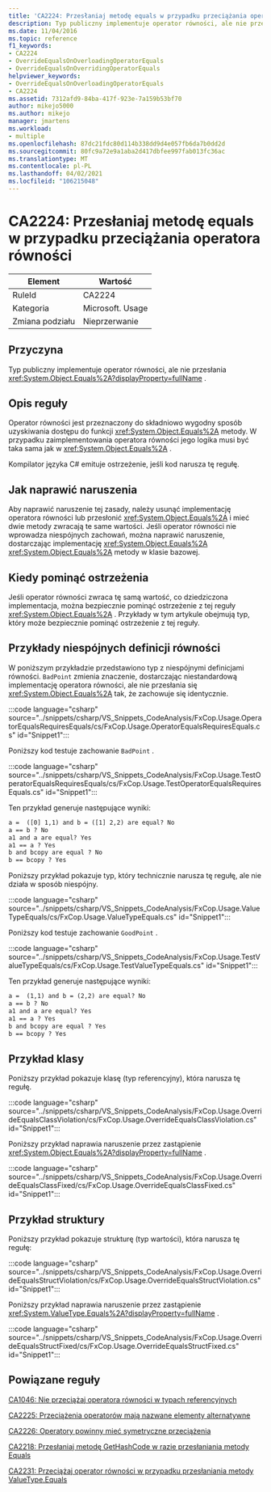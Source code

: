 ```yaml
---
title: 'CA2224: Przesłaniaj metodę equals w przypadku przeciążania operatora równości'
description: Typ publiczny implementuje operator równości, ale nie przesłania elementu System. Object. Equals.
ms.date: 11/04/2016
ms.topic: reference
f1_keywords:
- CA2224
- OverrideEqualsOnOverloadingOperatorEquals
- OverrideEqualsOnOverridingOperatorEquals
helpviewer_keywords:
- OverrideEqualsOnOverloadingOperatorEquals
- CA2224
ms.assetid: 7312afd9-84ba-417f-923e-7a159b53bf70
author: mikejo5000
ms.author: mikejo
manager: jmartens
ms.workload:
- multiple
ms.openlocfilehash: 87dc21fdc80d114b338dd9d4e057fb6da7b0dd2d
ms.sourcegitcommit: 80fc9a72e9a1aba2d417dbfee997fab013fc36ac
ms.translationtype: MT
ms.contentlocale: pl-PL
ms.lasthandoff: 04/02/2021
ms.locfileid: "106215048"
---
```

# <a name="ca2224-override-equals-on-overloading-operator-equals"></a>CA2224: Przesłaniaj metodę equals w przypadku przeciążania operatora równości

|Element|Wartość|
|-|-|
|RuleId|CA2224|
|Kategoria|Microsoft. Usage|
|Zmiana podziału|Nieprzerwanie|

## <a name="cause"></a>Przyczyna

Typ publiczny implementuje operator równości, ale nie przesłania <xref:System.Object.Equals%2A?displayProperty=fullName> .

## <a name="rule-description"></a>Opis reguły

Operator równości jest przeznaczony do składniowo wygodny sposób uzyskiwania dostępu do funkcji <xref:System.Object.Equals%2A> metody. W przypadku zaimplementowania operatora równości jego logika musi być taka sama jak w <xref:System.Object.Equals%2A> .

Kompilator języka C# emituje ostrzeżenie, jeśli kod narusza tę regułę.

## <a name="how-to-fix-violations"></a>Jak naprawić naruszenia

Aby naprawić naruszenie tej zasady, należy usunąć implementację operatora równości lub przesłonić <xref:System.Object.Equals%2A> i mieć dwie metody zwracają te same wartości. Jeśli operator równości nie wprowadza niespójnych zachowań, można naprawić naruszenie, dostarczając implementację <xref:System.Object.Equals%2A> <xref:System.Object.Equals%2A> metody w klasie bazowej.

## <a name="when-to-suppress-warnings"></a>Kiedy pominąć ostrzeżenia

Jeśli operator równości zwraca tę samą wartość, co dziedziczona implementacja, można bezpiecznie pominąć ostrzeżenie z tej reguły <xref:System.Object.Equals%2A> . Przykłady w tym artykule obejmują typ, który może bezpiecznie pominąć ostrzeżenie z tej reguły.

## <a name="examples-of-inconsistent-equality-definitions"></a>Przykłady niespójnych definicji równości

W poniższym przykładzie przedstawiono typ z niespójnymi definicjami równości. `BadPoint` zmienia znaczenie, dostarczając niestandardową implementację operatora równości, ale nie przesłania się <xref:System.Object.Equals%2A> tak, że zachowuje się identycznie.

:::code language="csharp" source="../snippets/csharp/VS_Snippets_CodeAnalysis/FxCop.Usage.OperatorEqualsRequiresEquals/cs/FxCop.Usage.OperatorEqualsRequiresEquals.cs" id="Snippet1":::

Poniższy kod testuje zachowanie `BadPoint` .

:::code language="csharp" source="../snippets/csharp/VS_Snippets_CodeAnalysis/FxCop.Usage.TestOperatorEqualsRequiresEquals/cs/FxCop.Usage.TestOperatorEqualsRequiresEquals.cs" id="Snippet1":::

Ten przykład generuje następujące wyniki:

```txt
a =  ([0] 1,1) and b = ([1] 2,2) are equal? No
a == b ? No
a1 and a are equal? Yes
a1 == a ? Yes
b and bcopy are equal ? No
b == bcopy ? Yes
```

Poniższy przykład pokazuje typ, który technicznie narusza tę regułę, ale nie działa w sposób niespójny.

:::code language="csharp" source="../snippets/csharp/VS_Snippets_CodeAnalysis/FxCop.Usage.ValueTypeEquals/cs/FxCop.Usage.ValueTypeEquals.cs" id="Snippet1":::

Poniższy kod testuje zachowanie `GoodPoint` .

:::code language="csharp" source="../snippets/csharp/VS_Snippets_CodeAnalysis/FxCop.Usage.TestValueTypeEquals/cs/FxCop.Usage.TestValueTypeEquals.cs" id="Snippet1":::

Ten przykład generuje następujące wyniki:

```txt
a =  (1,1) and b = (2,2) are equal? No
a == b ? No
a1 and a are equal? Yes
a1 == a ? Yes
b and bcopy are equal ? Yes
b == bcopy ? Yes
```

## <a name="class-example"></a>Przykład klasy

Poniższy przykład pokazuje klasę (typ referencyjny), która narusza tę regułę.

:::code language="csharp" source="../snippets/csharp/VS_Snippets_CodeAnalysis/FxCop.Usage.OverrideEqualsClassViolation/cs/FxCop.Usage.OverrideEqualsClassViolation.cs" id="Snippet1":::

Poniższy przykład naprawia naruszenie przez zastąpienie <xref:System.Object.Equals%2A?displayProperty=fullName> .

:::code language="csharp" source="../snippets/csharp/VS_Snippets_CodeAnalysis/FxCop.Usage.OverrideEqualsClassFixed/cs/FxCop.Usage.OverrideEqualsClassFixed.cs" id="Snippet1":::

## <a name="structure-example"></a>Przykład struktury

Poniższy przykład pokazuje strukturę (typ wartości), która narusza tę regułę:

:::code language="csharp" source="../snippets/csharp/VS_Snippets_CodeAnalysis/FxCop.Usage.OverrideEqualsStructViolation/cs/FxCop.Usage.OverrideEqualsStructViolation.cs" id="Snippet1":::

Poniższy przykład naprawia naruszenie przez zastąpienie <xref:System.ValueType.Equals%2A?displayProperty=fullName> .

:::code language="csharp" source="../snippets/csharp/VS_Snippets_CodeAnalysis/FxCop.Usage.OverrideEqualsStructFixed/cs/FxCop.Usage.OverrideEqualsStructFixed.cs" id="Snippet1":::

## <a name="related-rules"></a>Powiązane reguły

[CA1046: Nie przeciążaj operatora równości w typach referencyjnych](/dotnet/fundamentals/code-analysis/quality-rules/ca1046)

[CA2225: Przeciążenia operatorów mają nazwane elementy alternatywne](/dotnet/fundamentals/code-analysis/quality-rules/ca2225)

[CA2226: Operatory powinny mieć symetryczne przeciążenia](/dotnet/fundamentals/code-analysis/quality-rules/ca2226)

[CA2218: Przesłaniaj metodę GetHashCode w razie przesłaniania metody Equals](../code-quality/ca2218.md)

[CA2231: Przeciążaj operator równości w przypadku przesłaniania metody ValueType.Equals](/dotnet/fundamentals/code-analysis/quality-rules/ca2231)
